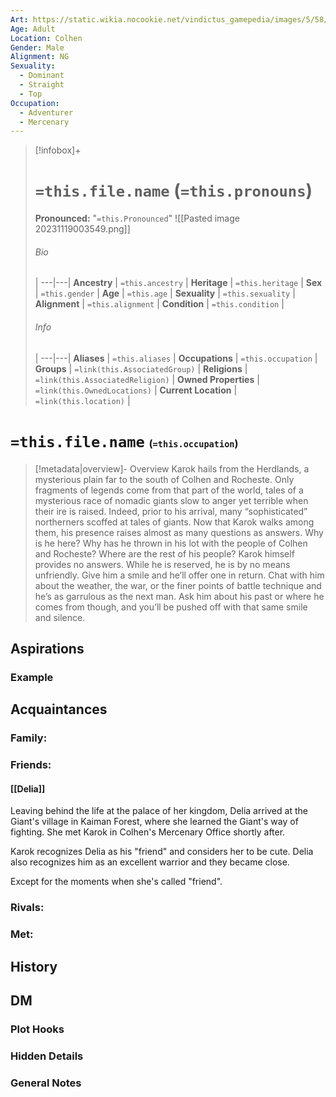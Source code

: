 ```yaml
---
Art: https://static.wikia.nocookie.net/vindictus_gamepedia/images/5/58/Karok_%28NPC_Icon%29.png/revision/latest?cb=20200430035401
Age: Adult
Location: Colhen
Gender: Male
Alignment: NG
Sexuality:
  - Dominant
  - Straight
  - Top
Occupation:
  - Adventurer
  - Mercenary
---
```


> [!infobox]+
> # `=this.file.name` (`=this.pronouns`)
> **Pronounced:**  "`=this.Pronounced`"
> ![[Pasted image 20231119003549.png]]
> ###### Bio
>  |
> ---|---|
> **Ancestry** | `=this.ancestry` |
> **Heritage** | `=this.heritage` |
> **Sex** | `=this.gender` |
> **Age** | `=this.age` |
> **Sexuality** | `=this.sexuality` |
> **Alignment** | `=this.alignment` |
> **Condition** | `=this.condition` |
> ###### Info
>  |
> ---|---|
> **Aliases** | `=this.aliases` |
> **Occupations** | `=this.occupation` |
> **Groups** | `=link(this.AssociatedGroup)` |
> **Religions** | `=link(this.AssociatedReligion)` |
> **Owned Properties** | `=link(this.OwnedLocations)` |
> **Current Location** | `=link(this.location)` |

# **`=this.file.name`** <span style="font-size: medium">(`=this.occupation`)</span>
> [!metadata|overview]- Overview 
> Karok hails from the Herdlands, a mysterious plain far to the south of Colhen and Rocheste. Only fragments of legends come from that part of the world, tales of a mysterious race of nomadic giants slow to anger yet terrible when their ire is raised. Indeed, prior to his arrival, many “sophisticated” northerners scoffed at tales of giants. Now that Karok walks among them, his presence raises almost as many questions as answers. Why is he here? Why has he thrown in his lot with the people of Colhen and Rocheste? Where are the rest of his people? Karok himself provides no answers. While he is reserved, he is by no means unfriendly. Give him a smile and he’ll offer one in return. Chat with him about the weather, the war, or the finer points of battle technique and he’s as garrulous as the next man. Ask him about his past or where he comes from though, and you’ll be pushed off with that same smile and silence.

## Aspirations
### Example


## Acquaintances
### Family:


### Friends:
#### [[Delia]] 
Leaving behind the life at the palace of her kingdom, Delia arrived at the Giant's village in Kaiman Forest, where she learned the Giant's way of fighting. She met Karok in Colhen's Mercenary Office shortly after.

Karok recognizes Delia as his "friend" and considers her to be cute. Delia also recognizes him as an excellent warrior and they became close.

Except for the moments when she's called "friend".

### Rivals:


### Met:


## History


## DM
### Plot Hooks


### Hidden Details


### General Notes

